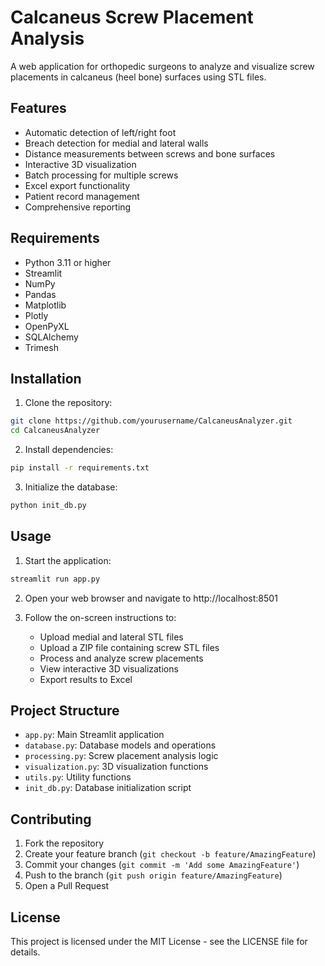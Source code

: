 # Calcaneus Screw Placement Analysis

A web application for orthopedic surgeons to analyze and visualize screw placements in calcaneus (heel bone) surfaces using STL files.

## Features

- Automatic detection of left/right foot
- Breach detection for medial and lateral walls
- Distance measurements between screws and bone surfaces
- Interactive 3D visualization
- Batch processing for multiple screws
- Excel export functionality
- Patient record management
- Comprehensive reporting

## Requirements

- Python 3.11 or higher
- Streamlit
- NumPy
- Pandas
- Matplotlib
- Plotly
- OpenPyXL
- SQLAlchemy
- Trimesh

## Installation

1. Clone the repository:
```bash
git clone https://github.com/yourusername/CalcaneusAnalyzer.git
cd CalcaneusAnalyzer
```

2. Install dependencies:
```bash
pip install -r requirements.txt
```

3. Initialize the database:
```bash
python init_db.py
```

## Usage

1. Start the application:
```bash
streamlit run app.py
```

2. Open your web browser and navigate to http://localhost:8501

3. Follow the on-screen instructions to:
   - Upload medial and lateral STL files
   - Upload a ZIP file containing screw STL files
   - Process and analyze screw placements
   - View interactive 3D visualizations
   - Export results to Excel

## Project Structure

- `app.py`: Main Streamlit application
- `database.py`: Database models and operations
- `processing.py`: Screw placement analysis logic
- `visualization.py`: 3D visualization functions
- `utils.py`: Utility functions
- `init_db.py`: Database initialization script

## Contributing

1. Fork the repository
2. Create your feature branch (`git checkout -b feature/AmazingFeature`)
3. Commit your changes (`git commit -m 'Add some AmazingFeature'`)
4. Push to the branch (`git push origin feature/AmazingFeature`)
5. Open a Pull Request

## License

This project is licensed under the MIT License - see the LICENSE file for details. 
